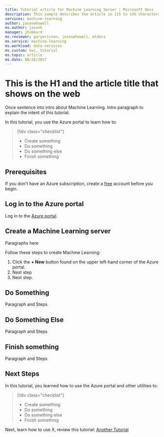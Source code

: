 ```yaml
---
title: Tutorial article for Machine Learning Server | Microsoft Docs
description: This sample describes the article in 115 to 145 characters. Validate using Gauntlet toolbar check icon. Use SEO kind of action verbs here.
services: machine-learning
author: jasonwhowell
ms.author: jasonh
manager: jhubbard
ms.reviewer: garyericson, jasonwhowell, mldocs
ms.service: machine-learning
ms.workload: data-services
ms.custom: mvc, tutorial
ms.topic: article
ms.date: 08/28/2017
---
```


# This is the H1 and the article title that shows on the web
Once sentence into intro about Machine Learning. Intro paragraph to explain the intent of this tutorial.

In this tutorial, you use the Azure portal to learn how to:
> [!div class="checklist"]
> * Create something
> * Do something
> * Do something else
> * Finish something 

## Prerequisites
If you don't have an Azure subscription, create a [free](https://azure.microsoft.com/free/) account before you begin.

## Log in to the Azure portal
Log in to the [Azure portal](https://portal.azure.com).

## Create a Machine Learning server
Paragraphs here 

Follow these steps to create Machine Learning:
1. Click the **+ New**  button found on the upper left-hand corner of the Azure portal.
2. Next step
3. Next step.

## Do Something
Paragraph and Steps 

## Do Something Else
Paragraph and Steps 

## Finish something
Paragraph and Steps 

## Next Steps
In this tutorial, you learned how to use the Azure portal and other utilities to:
> [!div class="checklist"]
> * Create something
> * Do something
> * Do something else
> * Finish something 

Next, learn how to use X, review this tutorial: 
[Another Tutorial](doc-template-tutorial.md)

